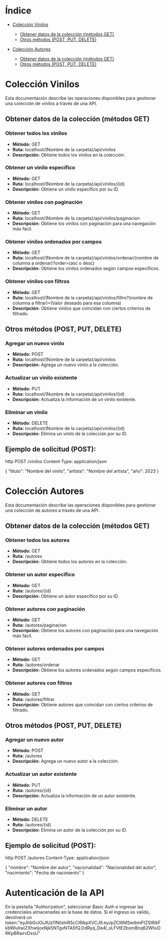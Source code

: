 # Índice

- [Colección Vinilos](#colección-vinilos)
  - [Obtener datos de la colección (métodos GET)](#obtener-datos-de-la-colección-métodos-get)
  - [Otros métodos (POST, PUT, DELETE)](#otros-métodos-post-put-delete)

- [Colección Autores](#colección-autores)
  - [Obtener datos de la colección (métodos GET)](#obtener-datos-de-la-colección-métodos-get-1)
  - [Otros métodos (POST, PUT, DELETE)](#otros-métodos-post-put-delete-1)


# Colección Vinilos

Esta documentación describe las operaciones disponibles para gestionar una colección de vinilos a través de una API.

## Obtener datos de la colección (métodos GET)

### Obtener todos los vinilos
- **Método:** GET
- **Ruta:** localhost/(Nombre de la carpeta)/api/vinilos
- **Descripción:** Obtiene todos los vinilos en la colección.

### Obtener un vinilo específico
- **Método:** GET
- **Ruta:** localhost/(Nombre de la carpeta)/api/vinilos/{id}
- **Descripción:** Obtiene un vinilo específico por su ID.

### Obtener vinilos con paginación
- **Método:** GET
- **Ruta:** localhost/(Nombre de la carpeta)/api/vinilos/paginacion
- **Descripción:** Obtiene los vinilos con paginación para una navegación más fácil.

### Obtener vinilos ordenados por campos
- **Método:** GET
- **Ruta:**  localhost/(Nombre de la carpeta)/api/vinilos/ordenar/(nombre de columna a ordenar)?order=(asc o desc)
- **Descripción:** Obtiene los vinilos ordenados según campos específicos.

### Obtener vinilos con filtros
- **Método:** GET
- **Ruta:**  localhost/(Nombre de la carpeta)/api/vinilos/filtro?(nombre de columna a filtrar)=(Valor deseado para esa columna)
- **Descripción:** Obtiene vinilos que coincidan con ciertos criterios de filtrado.

## Otros métodos (POST, PUT, DELETE)

### Agregar un nuevo vinilo
- **Método:** POST
- **Ruta:** localhost/(Nombre de la carpeta)/api/vinilos
- **Descripción:** Agrega un nuevo vinilo a la colección.

### Actualizar un vinilo existente
- **Método:** PUT
- **Ruta:** localhost/(Nombre de la carpeta)/api/vinilos/{id}
- **Descripción:** Actualiza la información de un vinilo existente.

### Eliminar un vinilo
- **Método:** DELETE
- **Ruta:** localhost/(Nombre de la carpeta)/api/vinilos/{id}
- **Descripción:** Elimina un vinilo de la colección por su ID.

## Ejemplo de solicitud (POST):

http
POST /vinilos
Content-Type: application/json

{
    "titulo": "Nombre del vinilo",
    "artista": "Nombre del artista",
    "año": 2023
}
# Colección Autores

Esta documentación describe las operaciones disponibles para gestionar una colección de autores a través de una API.

## Obtener datos de la colección (métodos GET)

### Obtener todos los autores
- **Método:** GET
- **Ruta:** /autores
- **Descripción:** Obtiene todos los autores en la colección.

### Obtener un autor específico
- **Método:** GET
- **Ruta:** /autores/{id}
- **Descripción:** Obtiene un autor específico por su ID.

### Obtener autores con paginación
- **Método:** GET
- **Ruta:** /autores/paginacion
- **Descripción:** Obtiene los autores con paginación para una navegación más fácil.

### Obtener autores ordenados por campos
- **Método:** GET
- **Ruta:** /autores/ordenar
- **Descripción:** Obtiene los autores ordenados según campos específicos.

### Obtener autores con filtros
- **Método:** GET
- **Ruta:** /autores/filtrar
- **Descripción:** Obtiene autores que coincidan con ciertos criterios de filtrado.

## Otros métodos (POST, PUT, DELETE)

### Agregar un nuevo autor
- **Método:** POST
- **Ruta:** /autores
- **Descripción:** Agrega un nuevo autor a la colección.

### Actualizar un autor existente
- **Método:** PUT
- **Ruta:** /autores/{id}
- **Descripción:** Actualiza la información de un autor existente.

### Eliminar un autor
- **Método:** DELETE
- **Ruta:** /autores/{id}
- **Descripción:** Elimina un autor de la colección por su ID.

## Ejemplo de solicitud (POST):

http
POST /autores
Content-Type: application/json

{
    "nombre": "Nombre del autor",
    "nacionalidad": "Nacionalidad del autor",
    "nacimiento": "Fecha de nacimiento"
}

# Autenticación de la API
En la pestaña "Authorization", seleccionar Basic Auth e ingresar las credenciales almacenadas en la base de datos. Si el ingreso es valido, devolverá un token:"eyJhbGciOiJIUzI1NiIsInR5cCI6IkpXVCJ9.eyJpZCI6MSwibmFtZSI6IkFkbWluIiwiZXhwIjoxNjk5NTgxNTA5fQ.DdRyq_De4l_sLFVtE2bomBnq62WIivDRKpBRwrvDxsU"
